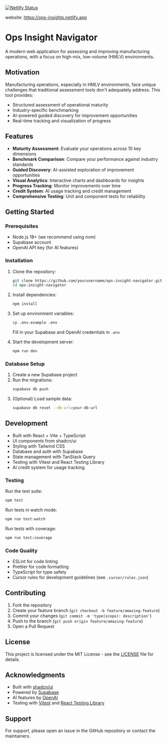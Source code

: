 [![Netlify Status](https://api.netlify.com/api/v1/badges/3cec0fbc-fd7c-4c92-9d60-fae84d87cd4e/deploy-status)](https://app.netlify.com/sites/ops-insights/deploys)

website: https://ops-insights.netlify.app

# Ops Insight Navigator

A modern web application for assessing and improving manufacturing operations, with a focus on high-mix, low-volume (HMLV) environments.

## Motivation

Manufacturing operations, especially in HMLV environments, face unique challenges that traditional assessment tools don't adequately address. This tool provides:

- Structured assessment of operational maturity
- Industry-specific benchmarking
- AI-powered guided discovery for improvement opportunities
- Real-time tracking and visualization of progress

## Features

- **Maturity Assessment**: Evaluate your operations across 10 key dimensions
- **Benchmark Comparison**: Compare your performance against industry standards
- **Guided Discovery**: AI-assisted exploration of improvement opportunities
- **Visual Analytics**: Interactive charts and dashboards for insights
- **Progress Tracking**: Monitor improvements over time
- **Credit System**: AI usage tracking and credit management
- **Comprehensive Testing**: Unit and component tests for reliability

## Getting Started

### Prerequisites

- Node.js 18+ (we recommend using nvm)
- Supabase account
- OpenAI API key (for AI features)

### Installation

1. Clone the repository:
   ```bash
   git clone https://github.com/yourusername/ops-insight-navigator.git
   cd ops-insight-navigator
   ```

2. Install dependencies:
   ```bash
   npm install
   ```

3. Set up environment variables:
   ```bash
   cp .env.example .env
   ```
   Fill in your Supabase and OpenAI credentials in `.env`

4. Start the development server:
   ```bash
   npm run dev
   ```

### Database Setup

1. Create a new Supabase project
2. Run the migrations:
   ```bash
   supabase db push
   ```
3. (Optional) Load sample data:
   ```bash
   supabase db reset --db-url=your-db-url
   ```

## Development

- Built with React + Vite + TypeScript
- UI components from shadcn/ui
- Styling with Tailwind CSS
- Database and auth with Supabase
- State management with TanStack Query
- Testing with Vitest and React Testing Library
- AI credit system for usage tracking

### Testing

Run the test suite:
```bash
npm test
```

Run tests in watch mode:
```bash
npm run test:watch
```

Run tests with coverage:
```bash
npm run test:coverage
```

### Code Quality

- ESLint for code linting
- Prettier for code formatting
- TypeScript for type safety
- Cursor rules for development guidelines (see `.cursor/rules.json`)

## Contributing

1. Fork the repository
2. Create your feature branch (`git checkout -b feature/amazing-feature`)
3. Commit your changes (`git commit -m 'type(scope): description'`)
4. Push to the branch (`git push origin feature/amazing-feature`)
5. Open a Pull Request

## License

This project is licensed under the MIT License - see the [LICENSE](LICENSE) file for details.

## Acknowledgments

- Built with [shadcn/ui](https://ui.shadcn.com/)
- Powered by [Supabase](https://supabase.com/)
- AI features by [OpenAI](https://openai.com/)
- Testing with [Vitest](https://vitest.dev/) and [React Testing Library](https://testing-library.com/docs/react-testing-library/intro/)

## Support

For support, please open an issue in the GitHub repository or contact the maintainers.
